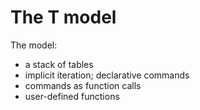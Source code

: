 # The T model

The model:

- a stack of tables
- implicit iteration; declarative commands
- commands as function calls
- user-defined functions


